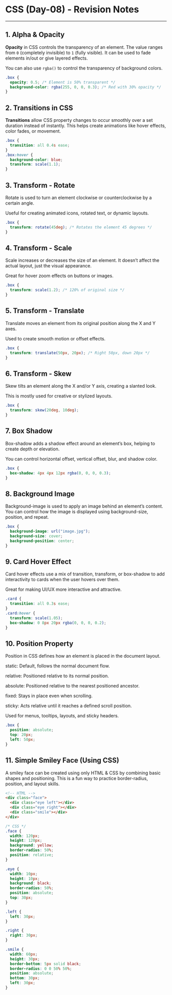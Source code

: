 # CSS  (Day-08) - Revision Notes

---

## 1. Alpha & Opacity

**Opacity** in CSS controls the transparency of an element. The value ranges from `0` (completely invisible) to `1` (fully visible). It can be used to fade elements in/out or give layered effects.

You can also use `rgba()` to control the transparency of background colors.

```css
.box {
  opacity: 0.5; /* Element is 50% transparent */
  background-color: rgba(255, 0, 0, 0.3); /* Red with 30% opacity */
}
```

## 2. Transitions in CSS
**Transitions** allow CSS property changes to occur smoothly over a set duration instead of instantly. This helps create animations like hover effects, color fades, or movement.

```css
.box {
  transition: all 0.4s ease;
}
.box:hover {
  background-color: blue;
  transform: scale(1.1);
}
```

## 3. Transform - Rotate
Rotate is used to turn an element clockwise or counterclockwise by a certain angle.

Useful for creating animated icons, rotated text, or dynamic layouts.

```css
.box {
  transform: rotate(45deg); /* Rotates the element 45 degrees */
}
```
## 4. Transform - Scale
Scale increases or decreases the size of an element. It doesn’t affect the actual layout, just the visual appearance.

Great for hover zoom effects on buttons or images.

```css
.box {
  transform: scale(1.2); /* 120% of original size */
}
```

## 5. Transform - Translate
Translate moves an element from its original position along the X and Y axes.

Used to create smooth motion or offset effects.

```css
.box {
  transform: translate(50px, 20px); /* Right 50px, down 20px */
}
```
## 6. Transform - Skew
Skew tilts an element along the X and/or Y axis, creating a slanted look.

This is mostly used for creative or stylized layouts.

```css
.box {
  transform: skew(20deg, 10deg);
}
```

## 7. Box Shadow
Box-shadow adds a shadow effect around an element’s box, helping to create depth or elevation.

You can control horizontal offset, vertical offset, blur, and shadow color.

```css
.box {
  box-shadow: 4px 4px 12px rgba(0, 0, 0, 0.3);
}
```

## 8. Background Image
Background-image is used to apply an image behind an element’s content. You can control how the image is displayed using background-size, position, and repeat.

```css
.box {
  background-image: url("image.jpg");
  background-size: cover;
  background-position: center;
}
```
## 9. Card Hover Effect
Card hover effects use a mix of transition, transform, or box-shadow to add interactivity to cards when the user hovers over them.

Great for making UI/UX more interactive and attractive.

```css
.card {
  transition: all 0.3s ease;
}
.card:hover {
  transform: scale(1.05);
  box-shadow: 0 8px 20px rgba(0, 0, 0, 0.2);
}
```
## 10. Position Property
Position in CSS defines how an element is placed in the document layout.

static: Default, follows the normal document flow.

relative: Positioned relative to its normal position.

absolute: Positioned relative to the nearest positioned ancestor.

fixed: Stays in place even when scrolling.

sticky: Acts relative until it reaches a defined scroll position.

Used for menus, tooltips, layouts, and sticky headers.

```css
.box {
  position: absolute;
  top: 20px;
  left: 50px;
}
```
## 11. Simple Smiley Face (Using CSS)
A smiley face can be created using only HTML & CSS by combining basic shapes and positioning. This is a fun way to practice border-radius, position, and layout skills.

```html
<!-- HTML -->
<div class="face">
  <div class="eye left"></div>
  <div class="eye right"></div>
  <div class="smile"></div>
</div>
```
```css
/* CSS */
.face {
  width: 120px;
  height: 120px;
  background: yellow;
  border-radius: 50%;
  position: relative;
}

.eye {
  width: 10px;
  height: 10px;
  background: black;
  border-radius: 50%;
  position: absolute;
  top: 30px;
}

.left {
  left: 30px;
}

.right {
  right: 30px;
}

.smile {
  width: 60px;
  height: 30px;
  border-bottom: 5px solid black;
  border-radius: 0 0 50% 50%;
  position: absolute;
  bottom: 30px;
  left: 30px;
}
```